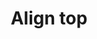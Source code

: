 ---
title: Align top
tags: ["align", "top", "position", "vertical", "placement", "layout", "arrangement"]
icon: align-top
svg: '<svg xmlns="http://www.w3.org/2000/svg" width="24" height="24" fill="none" viewBox="0 0 24 24" stroke-width="1.5" stroke-linecap="round" stroke-linejoin="round" stroke="currentColor"><path d="M10 18v-8c0-.932 0-1.398-.152-1.765a2 2 0 0 0-1.083-1.083C8.398 7 7.932 7 7 7c-.932 0-1.398 0-1.765.152a2 2 0 0 0-1.083 1.083C4 8.602 4 9.068 4 10v8c0 .932 0 1.398.152 1.765a2 2 0 0 0 1.083 1.083C5.602 21 6.068 21 7 21c.932 0 1.398 0 1.765-.152a2 2 0 0 0 1.083-1.083C10 19.398 10 18.932 10 18Zm10-4v-4c0-.932 0-1.398-.152-1.765a2 2 0 0 0-1.083-1.083C18.398 7 17.932 7 17 7c-.932 0-1.398 0-1.765.152a2 2 0 0 0-1.083 1.083C14 8.602 14 9.068 14 10v4c0 .932 0 1.398.152 1.765a2 2 0 0 0 1.083 1.083C15.602 17 16.068 17 17 17c.932 0 1.398 0 1.765-.152a2 2 0 0 0 1.083-1.083C20 15.398 20 14.932 20 14Zm1-11H3"/></svg>'
---